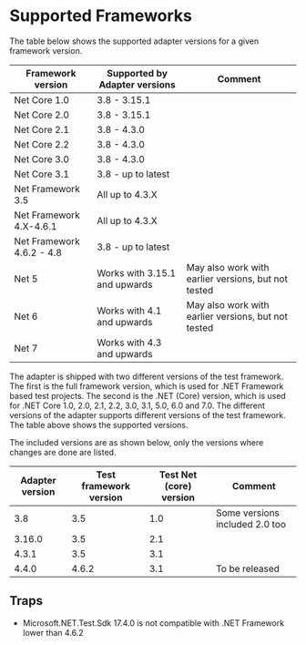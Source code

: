 # Supported Frameworks

The table below shows the supported adapter versions for a given framework version.

|Framework version|Supported by Adapter versions|Comment|
|---|---|---|
|Net Core 1.0|3.8 - 3.15.1||
|Net Core 2.0|3.8 - 3.15.1||
|Net Core 2.1|3.8 - 4.3.0||
|Net Core 2.2|3.8 - 4.3.0||
|Net Core 3.0|3.8 - 4.3.0||
|Net Core 3.1|3.8 - up to latest ||
|Net Framework 3.5|All up to 4.3.X||
|Net Framework 4.X-4.6.1|All up to 4.3.X||
|Net Framework 4.6.2 - 4.8|3.8 - up to latest ||
|Net 5|Works with 3.15.1 and upwards|May also work with earlier versions, but not tested|
|Net 6|Works with 4.1 and upwards|May also work with earlier versions, but not tested|
|Net 7|Works with 4.3 and upwards||

The adapter is shipped with two different versions of the test framework. The first is the full framework version, which is used for .NET Framework based test projects.  The second is the .NET (Core)  version, which is used for .NET Core 1.0, 2.0, 2.1, 2.2, 3.0, 3.1, 5.0, 6.0 and 7.0.  The different versions of the adapter supports different versions of the test framework.  The table above shows the supported versions.

The included versions are as shown below, only the versions where changes are done are listed.

|Adapter version|Test framework version|Test Net (core) version|Comment|
|---|---|---|---|
|3.8|3.5|1.0|Some versions included 2.0 too|
|3.16.0|3.5|2.1||
|4.3.1|3.5|3.1||
|4.4.0|4.6.2|3.1|To be released|

## Traps

* Microsoft.NET.Test.Sdk 17.4.0 is not compatible with .NET Framework lower than 4.6.2
